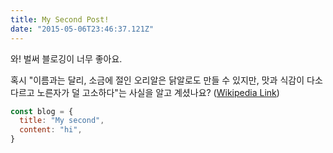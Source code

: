 ```yaml
---
title: My Second Post!
date: "2015-05-06T23:46:37.121Z"
---
```


와! 벌써 블로깅이 너무 좋아요.

혹시 "이름과는 달리, 소금에 절인 오리알은 닭알로도 만들 수 있지만, 맛과 식감이 다소 다르고 노른자가 덜 고소하다"는 사실을 알고 계셨나요?
([Wikipedia Link](https://en.wikipedia.org/wiki/Salted_duck_egg))

```js
const blog = {
  title: "My second",
  content: "hi",
}
```
